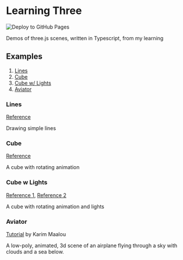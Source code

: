 # Learning Three

![Deploy to GitHub Pages](https://github.com/sdbrannum/learning-three/workflows/Deploy%20to%20GitHub%20Pages/badge.svg)

Demos of three.js scenes, written in Typescript, from my learning

## Examples

1. [Lines](#lines)
2. [Cube](#cube)
3. [Cube w/ Lights](#cube-w-lights)
4. [Aviator](#aviator)

### Lines

[Reference](https://threejs.org/docs/index.html#manual/en/introduction/Drawing-lines)

Drawing simple lines

### Cube

[Reference](https://threejs.org/docs/index.html#manual/en/introduction/Creating-a-scene)

A cube with rotating animation

### Cube w Lights

[Reference 1](https://threejs.org/docs/index.html#manual/en/introduction/creating-a-scene), [Reference 2](https://threejsfundamentals.org/threejs/lessons/threejs-fundamentals.html)

A cube with rotating animation and lights

### Aviator

[Tutorial](https://tympanus.net/codrops/2016/04/26/the-aviator-animating-basic-3d-scene-threejs/) by Karim Maalou

A low-poly, animated, 3d scene of an airplane flying through a sky with clouds and a sea below.
